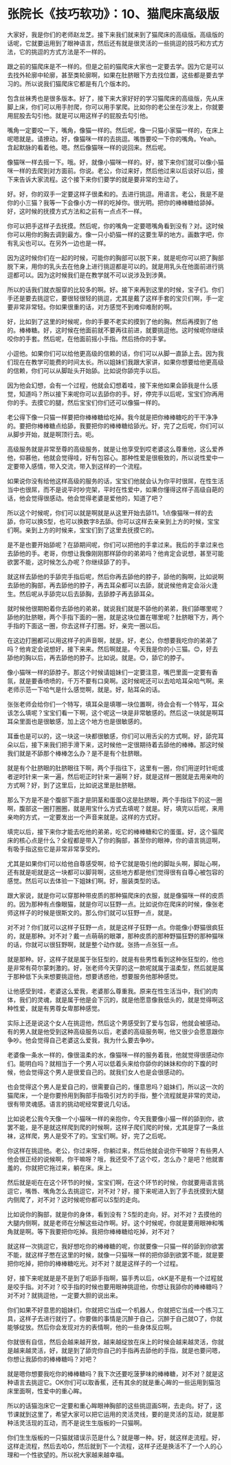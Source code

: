 # 张院长《技巧软功》：10、猫爬床高级版

大家好，我是你们的老师赵龙芝。接下来我们就来到了猫爬床的高级版。高级版的话呢，它就要运用到了眼神语言，然后还有就是很灵活的一些挑逗的技巧和方式方法，它的挑逗的方式方法是不一样的。

跟之前的猫爬床是不一样的。但是之前的猫爬床大家也一定要去学。因为它是可以去找外轮廓中轮廓，甚至类轮廓啊，如果在肚脐眼下方去找位置，这些都是要去学习的。所以说我们猫爬床它都是有几个版本的。

包含丝袜秀也是很多版本。好了，接下来大家好好的学习猫爬床的高级版，先从床脚上床，你们可以用手肘爬，你可以用手掌爬。比如你的老公坐在沙发上，你就要用屁股去勾引他。就是可以用这样子的屁股去勾引他。

嘴角一定要咬一下，嘴角，像猫一样的。然后呢，像一只猫小家猫一样的，在床上呢嗯就是。请撩动。好，像猫咪一样的去挑逗。嘴唇要咬一下你的嘴角。Yeah。含起默脉的看着他。嗯。然后像猫咪一样的说回来。然后呢。

像猫咪一样去摇一下。哦。好，就像小猫咪一样的。好，接下来你们就可以像小猫咪一样的去爬到对方面前。你说。老公，你过来好，然后他过来以后谈好以后，接下来告诉大家流程。这个接下来你们要学的就是要非常的生动了。

好。好，你的双手一定要这样子很柔和的。去进行挑逗。用语言。老公，我是不是你的小三猫？我等一下会像小方一样的吃掉你。很光明。把你的棒棒糖给舔掉。好，这时候的抚摸方式方法和之前有一点点不一样。

你可以把手这样子去抚摸。然后呢，你的嘴角一定要嗯嘴角看到没有？对。这时候你可以用你的胸去调到最方。像一只小奶猫一样的这要生草的地方。画数字吧，你有乳尖也可以。在另外一边也是一样。

因为这时候你们在一起的时候，可能你的胸部可以脱下来，就是呃你可以把了胸部脱下来，用你的乳头去在他身上进行挑逗都是可以的。就是用乳头在他面前进行挑逗都可以。因为这时候我们是在教学就不可以说涉及到涉黄。

所以的话我们就衣服穿的比较多的啊。好。接下来再到这里的时候，宝子们。你们手还是要去挑逗它，要很轻很轻的挑逗，尤其是戴了这样手套的宝贝们啊，手一定要非常非常轻。你如果很重的话，对方感觉不到难仰难耐的啊。

好，比如到了这里的时候呢，你的手要不老实的摸到了他的胸。然后再摸到了他的。棒棒糖。好，这时候在他面前就不要再往前进，就要挑逗他。这时候呢你继续咬你的手套。然后呢，在他面前摇小手指。然后扬你的手掌。

小逗他。如果你们可以给他更高级的信赖的话，你们可以从脚一直舔上去。因为我们现在在教学可能费的时间太长。所以姐妹们我跟大家讲，如果你想要给他更高级的信赖，你们可以从脚趾头开始舔。比如说你舔完手以后。

因为他会幻想，会有一个过程，他就会幻想着哇，接下来他如果会舔我是什么感觉，知道吗？所以接下来呢你可以去舔你的手。好，停完手以后呢，宝宝们你再用你的手。去摸它的腿，然后宝宝们你们还可以像猫一样的。

老公得下像一只猫一样要把你棒棒糖给吃掉。我今就是把你棒棒糖吃的干干净净的。要把你棒棒糖点给舔，我要把你的棒棒糖给舔光。好，完了之后呢，你们可以从脚步开始，就是啊顶行去。呃。

高级服务就是非常至尊的高级服务，就是让他享受到哎老婆这么尊重他，这么爱养他，仰慕他，他就会觉得哇，好有包容心。那种性爱是很极致的，所以说性爱中一定要带入感情，带入交流，带入到这样的一个流程。

如果说你没有给他这样高级的服务的话，宝宝们他就会认为你平时很屌，在性生活当中也很屌，而不是说平时吵完架，平时在性爱中，如果你懂得这样子高级自葩的话，他会觉得很感动。他会觉得老婆是爱他的，知道了吧？

所以这个时候呢，你们可以就是啊就是从这里开始去舔11。1点像猫咪一样的去舔，你可以换S型，也可以换数字8去舔。你可以这样去亲亲到上方的时候，宝宝们啊。亲到上方的时候来，宝宝们到了这里去抚摸它的。

是不是也要开始舔呢？在舔期间呢，你们可以把他的手拿过来。我后的手拿过来也去舔他的手。老哥，你想让我像刚刚那样舔你的弟弟吗？他肯定会说想，甚至可能欲罢不能，这时候怎么办呢？你继续舔了的手。

就这样去舔他的手舔完手指后呢，然后你再去舔他的脖子，舔他的胸啊，比如说啊去舔他的胸部，再去舔他的脖子，再去耳朵都可以去舔，就说候他肯定会浴火逢生。然后呢从手舔完以后去舔胸，去舔脖子再去舔耳朵。

就时候他很期盼着你去舔他的弟弟，就说我们就是不舔他的弟弟，我们舔哪里呢？舔他的肚脐眼，两个手指下面的一圈，就是这块位置在哪里呢？肚脐眼下方，两个手指的下面这一圈，你去这样子打圈。好，亲完一圈以后。

在这边打圈都可以用这样子的声音啊，就是。好，老公，你想要我吃你的弟弟了吗？他肯定会说想好，接下来来。然后啊就是。今天我是你的小三猫。😊，好去舔他的胸以后，再去舔他的脖子。比如说。就是。😊，舔它的脖子。

像小猫咪一样的舔脖子。那这个时候请姐妹们一定要注意，嘴巴里面一定要有香氛，就是要香喷喷的，千万不要有口臭啊。这时候呢还可以去哈哈耳朵哈气啊。来老师示范一下哈气是什么感觉啊，就是。好，贴耳朵的话。

张张老师会给你们一个特写，填耳朵是填哪一块位置啊，待会会有一个特写，耳朵该怎么填呢？宝宝们看一下啊，这个呢这一块是非常敏感的。然后这一块就是啊耳耳朵里面也是很敏感，加上这个地方也是很敏感的。

耳垂也是可以的，这一块这一块都很敏感，你们可以用舌尖的方式啊。好，舔完耳朵以后，接下来我们把手滑下来，这时候他一定很期待着去舔他的棒棒。那这时候我们就是不舔那个棒棒怎么办？是不是有个肚脐眼。

就是有个肚脐眼的肚脐眼往下啊，两个手指往下，这里有一圈，你们用逆时针呃或者逆时针来一来一遍，然后呃正时针来一遍啊？好，就是这样一圈就是去用亲吻的方式啊？好，到了这里后，比如说这里是肚脐眼。

那么下方是不是个腹部下面才是阴茎和蛋蛋O这是肚脐眼，两个手指往下的这一圈啊，腹部这一圈打圈圈，就是用宝什么方式去填呢？就是。好，填完以后呢，来用亲吻的方式，一定要发出一个声音来就是。这样的方式好。

填完以后，接下来你才能去吃他的弟弟，吃它的棒棒糖和它的蛋蛋。好，这个猫爬床的核心点是什么？全程都是带入了你的胸部，甚至你的眼神，你的语言挑逗啊，有吸手指这些它是非常非常享受的。

尤其是如果你们可以给他自尊感受啊，给予它就是吸引他的脚趾头啊，脚趾心啊，还有就是呃就是这一块都可以脚背啊，这些地方都是他们觉得很有自尊心被包容的感觉。然后可以去体验一下姐妹们啊。好，服装类型的话。

跟大家说，就是你可以穿那种带皮质的那种猫爬床的衣服，就是像猫咪一样的皮质的。因为那种有点像眼猫，就是你可以狂野一点。比如说你在爬床的时候，像张老师这样子的时候是很斯文的。那么你们就可以狂野一点，就是。

对不对？你们就可以这样子狂野一点，就是这样子狂野一点。你能像小野猫很疯狂的，就是那种。对不对？戴一点萌萌的眼罩，那种皮质的那种野猫狂野的那种猫咪的话，你就可以很狂野啊，就是整个动作就。张扬一点张狂一点。

就是那种。好，这样子就是属于张狂型的，就是有些男性看到这种张狂型的，他也是非常有荷尔蒙刺激的。好，张老师今天穿的这一款呢就属于温柔型，然后就是属于那种低下头来想要挑逗他，想要诱惑他，想要服务他那种感觉。

让他感受到哇，老婆这么爱我，老婆那么尊重我。原来在性生活当中，我们的肉体，我们的灵魂，就是属于他是会下沉的，就是他愿意像我低头的，就是觉得啊这种性爱，就是有男尊女卑那种感觉。

实际上还是说这个女人在挑逗他，然后这个男感受到了爱与包容，他就会被感动。有的男人就是他受到这种高级服务以后，老婆的高级服务啊，他又很少会愿意跟你争吵。他会觉得自己老婆这么爱我，我为什么要去争吵。

老婆像一条水一样的，像很温柔的水，像猫咪一样的服务着我，他就觉得很感动你们。能明白吗？就相当于一个男人可以低着头来给你舔你的妹妹和你的下腹的时候，他会觉得这个男人是很爱自己的。就我们女人也是会很感动的。

也会觉得这个男人是爱自己的，很需要自己的，懂意思吗？姐妹们，所以这一次的猫爬床，一个是你要拎用到胸部手指吸引对方的手指，整个流程就是非常的灵动，很有带灵魂感。语言的挑动呢经常要说几句话。

比如说老公我今天像一个小猫咪一样的亲抱你，今天我要像小猫一样的舔到你，欲罢不能，是不是就这样爬到爬的时候啊，这样子爬们爬的时候，尤其是穿了一条丝袜，这样爬，男人是受不了的。宝宝们啊。好，完了之后呢。

你这样在挑逗他。老公，你过来呀，你躺过来，然后他就会说你干嘛呀？有些男人他会很正经的说候啊，你干嘛呀？哦，我还受不了这个哎，怎么办？是吧？他就害羞的，你就把它拖过来，躺在床。床上。

然后就是呃在在这个环节的时候，宝宝们啊，在这个环节的时候，你就要用语言挑逗它，嘴唇、嘴角怎么去挑逗它，对不对？好，接下来呢进入到了手去抚摸到大腿内侧爬了，对不对？这时候呢你都可以S型的走向。

比如说你的胸部，就是你的身体，看到没有？S型的走向，好。对不对？去摸他的大腿内侧啊，就是老师在分解这些动作啊。好。这个时候呢，你就是要用眼神和嘴角就是啊。等下我要把你吃掉。我把你棒棒糖给吃掉，对不对？

就这样一次挑逗它，我好想吃你的棒棒糖的呢，你就要像一只猫一样的舔到你欲罢不能，就这样子憋在这里的时候，就像一只猫咪一样的把你舔到欲罢不能，就是要把你吃掉，把你的棒棒糖吃光。对不对？就是这样子的一个过程。

好，接下来呢就是是不是到了呃舔手指啊，猫手秀以后，okK是不是有一个过程就是咬手指。对不对？咬手指的时候也要用眼神挑逗他，你想让我舔你的棒棒糖吗？对不对？就挑逗他，一定要大胆的说出来。

你们如果不好意思的姐妹们，你就把它当成一个机器人，你就把它当成一个练习工具，这样子去进行就行了。你要做的事情是沉醉于自己，沉醉于自己就O了，你就能够绽放。然后你会发现对方的表情啊，他的一些身体反应啊。

你就很有自信，然后会越来越开放，越来越绽放在床上的时候会越来越灵活，你就是越来越灵活，好，就是到了舔完你自己的手指再去舔他的手指，就是也要问嗯，你想让我舔你的棒棒糖吗？对吧？

就是嗯你想要我吃你的棒棒糖吗？我下次还要吃菠萝味的棒棒糖，对不对？就是这种语言去挑逗它。OK你们可以取香蕉，还有其余的就是重心眸的一些运用到猫泡床里面啊，性爱中的重心眸。

所以的话猫泡床它一定要和重心眸眼神胸部的这些挑逗画S啊，去走向。好了，这节课就到这里了，希望大家可以把它运用的灵活灵线，要的是灵活的互动，就是那种活灵活现的互动，而不是说生生版板的一只猫啊。

你们生生版板的一只猫就错误示范是什么？就是哪一种。好，就这样走流程。好，这样走流程，然后去哈G，然后就到下一个流程，这样子还是换活不了一个人的心理和一个性欲望的。所以祝大家越来越幸福。

